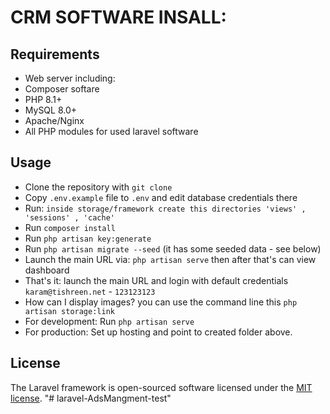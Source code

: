 <h1>CRM SOFTWARE INSALL:</h1>

## Requirements

- Web server including:
- Composer softare
- PHP 8.1+
- MySQL 8.0+
- Apache/Nginx 
- All PHP modules for used laravel software

## Usage

- Clone the repository with `git clone`
- Copy `.env.example` file to `.env` and edit database credentials there
- Run: `inside storage/framework create this directories 'views' , 'sessions' , 'cache'`
- Run `composer install`
- Run `php artisan key:generate`
- Run `php artisan migrate --seed` (it has some seeded data - see below)
- Launch the main URL via: `php artisan serve` then after that's can view dashboard
- That's it: launch the main URL and login with default credentials `karam@tishreen.net` - `123123123`
- How can I display images? you can use the command line this `php artisan storage:link`
- For development: Run `php artisan serve`
- For production: Set up hosting and point to created folder above.

## License

The Laravel framework is open-sourced software licensed under the [MIT license](https://opensource.org/licenses/MIT).
"# laravel-AdsMangment-test" 
